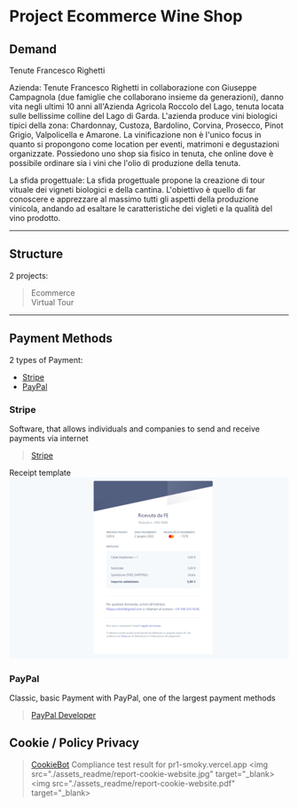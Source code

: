 # Project Ecommerce Wine Shop

## Demand

Tenute Francesco Righetti

Azienda:
Tenute Francesco Righetti in collaborazione con Giuseppe
Campagnola (due famiglie che collaborano insieme da
generazioni), danno vita negli ultimi 10 anni all'Azienda Agricola
Roccolo del Lago, tenuta locata sulle bellissime colline del Lago
di Garda.
L'azienda produce vini biologici tipici della zona: Chardonnay,
Custoza, Bardolino, Corvina, Prosecco, Pinot Grigio, Valpolicella e
Amarone.
La vinificazione non è l'unico focus in quanto si propongono
come location per eventi, matrimoni e degustazioni organizzate.
Possiedono uno shop sia fisico in tenuta, che online dove è
possibile ordinare sia i vini che l'olio di produzione della tenuta.

La sfida progettuale:
La sfida progettuale propone la creazione di tour vituale dei vigneti biologici e della cantina.
L'obiettivo è quello di far conoscere e apprezzare al massimo tutti gli aspetti della
produzione vinicola, andando ad esaltare le caratteristiche dei vigleti e la qualità del vino
prodotto.

----------------------------------------------------------------

## Structure
2 projects:
> Ecommerce
> </br>
> Virtual Tour

----------------------------------------------------------------

## Payment Methods

2 types of Payment:
- [Stripe](#stripe)
- [PayPal](#paypal)

### Stripe

Software, that allows individuals and companies to send and receive payments via internet
> <a href="https://stripe.com/it">Stripe</a>

Receipt template
<img src="./assets_readme/model-receive.PNG" target="_blank">


### PayPal

Classic, basic Payment with PayPal, one of the largest payment methods
> <a href="https://developer.paypal.com/home">PayPal Developer</a>


## Cookie / Policy Privacy
> [CookieBot](https://www.cookiebot.com/it/)
Compliance test result for pr1-smoky.vercel.app
<img src="./assets_readme/report-cookie-website.jpg" target="_blank>
<img src="./assets_readme/report-cookie-website.pdf" target="_blank>
